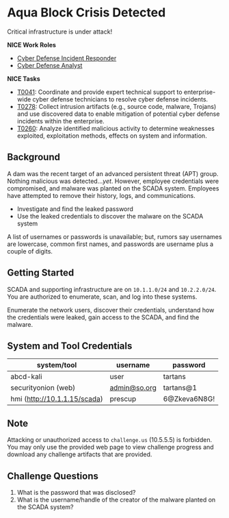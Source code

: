 # Aqua Block Crisis Detected

Critical infrastructure is under attack!

**NICE Work Roles**

- [Cyber Defense Incident Responder](https://niccs.cisa.gov/workforce-development/nice-framework)
- [Cyber Defense Analyst](https://niccs.cisa.gov/workforce-development/nice-framework)

**NICE Tasks**

- [T0041](https://niccs.cisa.gov/workforce-development/nice-framework): Coordinate and provide expert technical support to enterprise-wide cyber defense technicians to resolve cyber defense incidents.
- [T0278](https://niccs.cisa.gov/workforce-development/nice-framework): Collect intrusion artifacts (e.g., source code, malware, Trojans) and use discovered data to enable mitigation of potential cyber defense incidents within the enterprise.
- [T0260](https://niccs.cisa.gov/workforce-development/nice-framework): Analyze identified malicious activity to determine weaknesses exploited, exploitation methods, effects on system and information.

## Background

A dam was the recent target of an advanced persistent threat (APT) group. Nothing malicious was detected…*yet*. However, employee credentials were compromised, and malware was planted on the SCADA system. Employees have attempted to remove their history, logs, and communications.

-	Investigate and find the leaked password
-	Use the leaked credentials to discover the malware on the SCADA system

A list of usernames or passwords is unavailable; but, rumors say usernames are lowercase, common first names, and passwords are username plus a couple of digits. 

## Getting Started

SCADA and supporting infrastructure are on `10.1.1.0/24` and `10.2.2.0/24`. You are authorized to enumerate, scan, and log into these systems.

Enumerate the network users, discover their credentials, understand how the credentials were leaked, gain access to the SCADA, and find the malware.

## System and Tool Credentials

| system/tool | username | password |
| ----------- | -------- | -------- |
|abcd-kali     |user    |tartans |
|securityonion (web)|admin@so.org    |tartans@1    |
|hmi (http://10.1.1.15/scada)|prescup    |6@Zkeva6N8G!    |

## Note

Attacking or unauthorized access to `challenge.us` (10.5.5.5) is forbidden. You may only use the provided web page to view challenge progress and download any challenge artifacts that are provided.

## Challenge Questions

1. What is the password that was disclosed?
2. What is the username/handle of the creator of the malware planted on the SCADA system?
